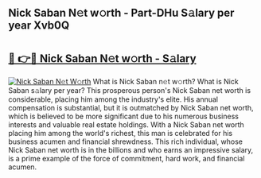 ## Nick Saban N𝚎t w𝚘rth - Part-DHu S𝚊lary per year Xvb0Q

# <h2><a href="http://gc21qtl.nevu.top/?p=Nick+Saban">🔗 👉🔴 Nick Saban N𝚎t w𝚘rth - S𝚊lary</a></h2>

[![Nick Saban N𝚎t W𝚘rth](https://i.imgur.com/Oavwk0R.jpeg)](http://gc21qtl.nevu.top/?p=Nick+Saban)
What is Nick Saban n𝚎t w𝚘rth? What is Nick Saban s𝚊lary per year?
This prosperous person's Nick Saban net worth is considerable, placing him among the industry's elite. His annual compensation is substantial, but it is outmatched by Nick Saban net worth, which is believed to be more significant due to his numerous business interests and valuable real estate holdings. With a Nick Saban net worth placing him among the world's richest, this man is celebrated for his business acumen and financial shrewdness. This rich individual, whose Nick Saban net worth is in the billions and who earns an impressive salary, is a prime example of the force of commitment, hard work, and financial acumen.
